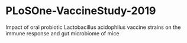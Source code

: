 # PLoSOne-VaccineStudy-2019
Impact of oral probiotic Lactobacillus acidophilus vaccine strains on the immune response and gut microbiome of mice
